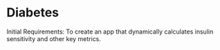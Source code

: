 # Diabetes
Initial Requirements: To create an app that dynamically calculates insulin sensitivity and other key metrics.
